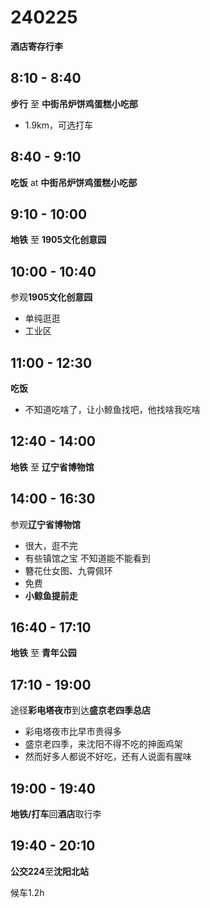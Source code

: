 # 240225

**酒店寄存行李**

## 8:10 - 8:40 

**步行** 至 **中街吊炉饼鸡蛋糕小吃部**

- 1.9km，可选打车

## 8:40 - 9:10 

**吃饭** at **中街吊炉饼鸡蛋糕小吃部**

## 9:10 - 10:00 

**地铁** 至 **1905文化创意园**

## 10:00 - 10:40 

参观**1905文化创意园**

- 单纯逛逛
- 工业区

## 11:00 - 12:30 

**吃饭**

- 不知道吃啥了，让小鲸鱼找吧，他找啥我吃啥

## 12:40 - 14:00 

**地铁** 至 **辽宁省博物馆**

## 14:00 - 16:30 

参观**辽宁省博物馆**

- 很大，逛不完
- 有些镇馆之宝 不知道能不能看到
- 簪花仕女图、九霄佩环
- 免费
- **小鲸鱼提前走**

## 16:40 - 17:10 

**地铁** 至 **青年公园**

## 17:10 - 19:00 

途径**彩电塔夜市**到达**盛京老四季总店**

- 彩电塔夜市比早市贵得多
- 盛京老四季，来沈阳不得不吃的抻面鸡架
- 然而好多人都说不好吃，还有人说面有腥味

## 19:00 - 19:40 

**地铁/打车**回**酒店**取行李

## 19:40 - 20:10 

**公交224**至**沈阳北站**

候车1.2h